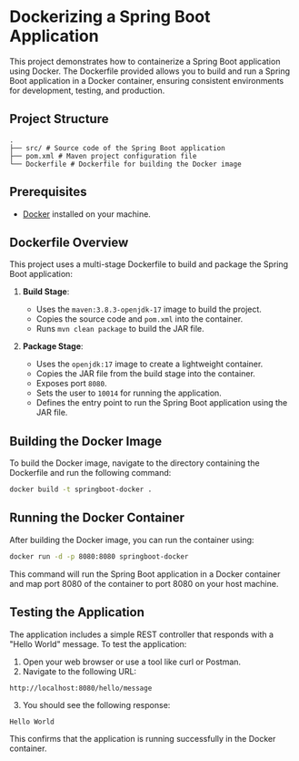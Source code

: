# Dockerizing a Spring Boot Application

This project demonstrates how to containerize a Spring Boot application using Docker. The Dockerfile provided allows you to build and run a Spring Boot application in a Docker container, ensuring consistent environments for development, testing, and production.

## Project Structure
```
.
├── src/ # Source code of the Spring Boot application
├── pom.xml # Maven project configuration file
└── Dockerfile # Dockerfile for building the Docker image
```
## Prerequisites

- [Docker](https://www.docker.com/get-started) installed on your machine.

## Dockerfile Overview

This project uses a multi-stage Dockerfile to build and package the Spring Boot application:

1. **Build Stage**:
   - Uses the `maven:3.8.3-openjdk-17` image to build the project.
   - Copies the source code and `pom.xml` into the container.
   - Runs `mvn clean package` to build the JAR file.

2. **Package Stage**:
   - Uses the `openjdk:17` image to create a lightweight container.
   - Copies the JAR file from the build stage into the container.
   - Exposes port `8080`.
   - Sets the user to `10014` for running the application.
   - Defines the entry point to run the Spring Boot application using the JAR file.
  
## Building the Docker Image
To build the Docker image, navigate to the directory containing the Dockerfile and run the following command:
```bash
docker build -t springboot-docker .
```

## Running the Docker Container
After building the Docker image, you can run the container using:

```bash
docker run -d -p 8080:8080 springboot-docker
```
This command will run the Spring Boot application in a Docker container and map port 8080 of the container to port 8080 on your host machine.

## Testing the Application
The application includes a simple REST controller that responds with a "Hello World" message. To test the application:

1. Open your web browser or use a tool like curl or Postman.
2. Navigate to the following URL:
```
http://localhost:8080/hello/message
```
3. You should see the following response:
```
Hello World
```
This confirms that the application is running successfully in the Docker container.
